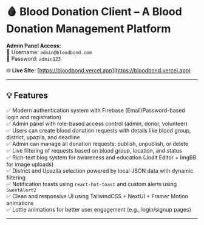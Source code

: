 # 🩸 Blood Donation Client – A Blood Donation Management Platform

**Admin Panel Access:**  
👤 Username: `admin@bloodbond.com`  
🔐 Password: `admin123`

🌐 **Live Site:** [https://bloodbond.vercel.app](https://bloodbond.vercel.app)

---

## 💡 Features

✅ Modern authentication system with Firebase (Email/Password-based login and registration)  
✅ Admin panel with role-based access control (admin, donor, volunteer)  
✅ Users can create blood donation requests with details like blood group, district, upazila, and deadline  
✅ Admin can manage all donation requests: publish, unpublish, or delete  
✅ Live filtering of requests based on blood group, location, and status  
✅ Rich-text blog system for awareness and education (Jodit Editor + ImgBB for image uploads)  
✅ District and Upazila selection powered by local JSON data with dynamic filtering  
✅ Notification toasts using `react-hot-toast` and custom alerts using `SweetAlert2`  
✅ Clean and responsive UI using TailwindCSS + NextUI + Framer Motion animations  
✅ Lottie animations for better user engagement (e.g., login/signup pages)

---
